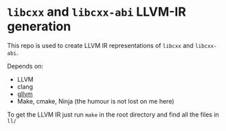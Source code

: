 # `libcxx` and `libcxx-abi` LLVM-IR generation

This repo is used to create LLVM IR representations of
`libcxx` and `libcxx-abi`.

Depends on:
- LLVM
- clang
- [gllvm](https://github.com/SRI-CSL/gllvm)
- Make, cmake, Ninja (the humour is not lost on me here)

To get the LLVM IR just run `make` in the root directory
and find all the files in `ll/`
